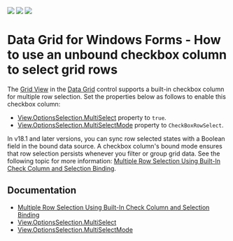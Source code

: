 <!-- default badges list -->
![](https://img.shields.io/endpoint?url=https://codecentral.devexpress.com/api/v1/VersionRange/128632187/18.1.3%2B)
[![](https://img.shields.io/badge/Open_in_DevExpress_Support_Center-FF7200?style=flat-square&logo=DevExpress&logoColor=white)](https://supportcenter.devexpress.com/ticket/details/E990)
[![](https://img.shields.io/badge/📖_How_to_use_DevExpress_Examples-e9f6fc?style=flat-square)](https://docs.devexpress.com/GeneralInformation/403183)
<!-- default badges end -->

# Data Grid for Windows Forms - How to use an unbound checkbox column to select grid rows

The [Grid View](https://docs.devexpress.com/WindowsForms/3464/controls-and-libraries/data-grid/views/grid-view) in the [Data Grid](https://docs.devexpress.com/WindowsForms/3455/controls-and-libraries/data-grid) control supports a built-in checkbox column for multiple row selection. 
Set the properties below as follows to enable this checkbox column:
- [View.OptionsSelection.MultiSelect](https://docs.devexpress.com/WindowsForms/DevExpress.XtraGrid.Views.Base.ColumnViewOptionsSelection.MultiSelect) property to `true`.
- [View.OptionsSelection.MultiSelectMode](https://docs.devexpress.com/WindowsForms/DevExpress.XtraGrid.Views.Grid.GridOptionsSelection.MultiSelectMode) property to `CheckBoxRowSelect`.

In v18.1 and later versions, you can sync row selected states with a Boolean field in the bound data source. A checkbox column's bound mode ensures that row selection persists whenever you filter or group grid data. See the following topic for more information: [Multiple Row Selection Using Built-In Check Column and Selection Binding](https://docs.devexpress.com/WindowsForms/16439/controls-and-libraries/data-grid/focus-and-selection-handling/multiple-row-selection-via-built-in-check-column-and-selection-binding).

## Documentation
- [Multiple Row Selection Using Built-In Check Column and Selection Binding](https://docs.devexpress.com/WindowsForms/16439/controls-and-libraries/data-grid/focus-and-selection-handling/multiple-row-selection-via-built-in-check-column-and-selection-binding)
- [View.OptionsSelection.MultiSelect](https://docs.devexpress.com/WindowsForms/DevExpress.XtraGrid.Views.Base.ColumnViewOptionsSelection.MultiSelect)
- [View.OptionsSelection.MultiSelectMode](https://docs.devexpress.com/WindowsForms/DevExpress.XtraGrid.Views.Grid.GridOptionsSelection.MultiSelectMode)
